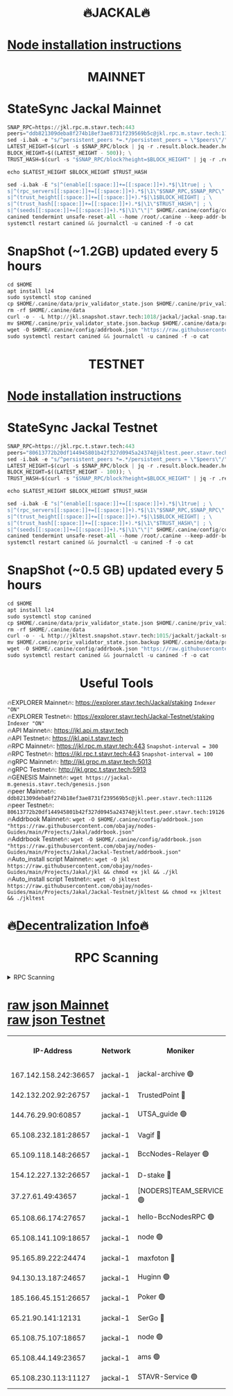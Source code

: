<h1 align="center"> 🔥JACKAL🔥</h1>

[Node installation instructions](https://github.com/obajay/nodes-Guides/tree/main/Projects/Jakal)
=

<h1 align="center"> MAINNET</h1>

# StateSync Jackal Mainnet
```python
SNAP_RPC=https://jkl.rpc.m.stavr.tech:443
peers="ddb821309deba8f274b18ef3ae8731f239569b5c@jkl.rpc.m.stavr.tech:11126"
sed -i.bak -e "s/^persistent_peers *=.*/persistent_peers = \"$peers\"/" $HOME/.canine/config/config.toml
LATEST_HEIGHT=$(curl -s $SNAP_RPC/block | jq -r .result.block.header.height); \
BLOCK_HEIGHT=$((LATEST_HEIGHT - 500)); \
TRUST_HASH=$(curl -s "$SNAP_RPC/block?height=$BLOCK_HEIGHT" | jq -r .result.block_id.hash)

echo $LATEST_HEIGHT $BLOCK_HEIGHT $TRUST_HASH

sed -i.bak -E "s|^(enable[[:space:]]+=[[:space:]]+).*$|\1true| ; \
s|^(rpc_servers[[:space:]]+=[[:space:]]+).*$|\1\"$SNAP_RPC,$SNAP_RPC\"| ; \
s|^(trust_height[[:space:]]+=[[:space:]]+).*$|\1$BLOCK_HEIGHT| ; \
s|^(trust_hash[[:space:]]+=[[:space:]]+).*$|\1\"$TRUST_HASH\"| ; \
s|^(seeds[[:space:]]+=[[:space:]]+).*$|\1\"\"|" $HOME/.canine/config/config.toml
canined tendermint unsafe-reset-all --home /root/.canine --keep-addr-book
systemctl restart canined && journalctl -u canined -f -o cat
```
# SnapShot (~1.2GB) updated every 5 hours
```python
cd $HOME
apt install lz4
sudo systemctl stop canined
cp $HOME/.canine/data/priv_validator_state.json $HOME/.canine/priv_validator_state.json.backup
rm -rf $HOME/.canine/data
curl -o - -L http://jkl.snapshot.stavr.tech:1018/jackal/jackal-snap.tar.lz4 | lz4 -c -d - | tar -x -C $HOME/.canine --strip-components 2
mv $HOME/.canine/priv_validator_state.json.backup $HOME/.canine/data/priv_validator_state.json
wget -O $HOME/.canine/config/addrbook.json "https://raw.githubusercontent.com/obajay/nodes-Guides/main/Projects/Jakal/addrbook.json"
sudo systemctl restart canined && journalctl -u canined -f -o cat
```

<h1 align="center"> TESTNET</h1>

[Node installation instructions](https://github.com/obajay/nodes-Guides/tree/main/Projects/Jakal/Jackal-Testnet)
=

# StateSync Jackal Testnet
```python
SNAP_RPC=https://jkl.rpc.t.stavr.tech:443
peers="80613772b20df144945801b42f327d0945a24374@jkltest.peer.stavr.tech:19126"
sed -i.bak -e "s/^persistent_peers *=.*/persistent_peers = \"$peers\"/" $HOME/.canine/config/config.toml
LATEST_HEIGHT=$(curl -s $SNAP_RPC/block | jq -r .result.block.header.height); \
BLOCK_HEIGHT=$((LATEST_HEIGHT - 100)); \
TRUST_HASH=$(curl -s "$SNAP_RPC/block?height=$BLOCK_HEIGHT" | jq -r .result.block_id.hash)

echo $LATEST_HEIGHT $BLOCK_HEIGHT $TRUST_HASH

sed -i.bak -E "s|^(enable[[:space:]]+=[[:space:]]+).*$|\1true| ; \
s|^(rpc_servers[[:space:]]+=[[:space:]]+).*$|\1\"$SNAP_RPC,$SNAP_RPC\"| ; \
s|^(trust_height[[:space:]]+=[[:space:]]+).*$|\1$BLOCK_HEIGHT| ; \
s|^(trust_hash[[:space:]]+=[[:space:]]+).*$|\1\"$TRUST_HASH\"| ; \
s|^(seeds[[:space:]]+=[[:space:]]+).*$|\1\"\"|" $HOME/.canine/config/config.toml
canined tendermint unsafe-reset-all --home /root/.canine --keep-addr-book
systemctl restart canined && journalctl -u canined -f -o cat
```
# SnapShot (~0.5 GB) updated every 5 hours
```python
cd $HOME
apt install lz4
sudo systemctl stop canined
cp $HOME/.canine/data/priv_validator_state.json $HOME/.canine/priv_validator_state.json.backup
rm -rf $HOME/.canine/data
curl -o - -L http://jkltest.snapshot.stavr.tech:1015/jackalt/jackalt-snap.tar.lz4 | lz4 -c -d - | tar -x -C $HOME/.canine --strip-components 2
mv $HOME/.canine/priv_validator_state.json.backup $HOME/.canine/data/priv_validator_state.json
wget -O $HOME/.canine/config/addrbook.json "https://raw.githubusercontent.com/obajay/nodes-Guides/main/Projects/Jakal/Jackal-Testnet/addrbook.json"
sudo systemctl restart canined && journalctl -u canined -f -o cat
```

 <h1 align="center"> Useful Tools</h1>

🔥EXPLORER Mainnet🔥:      https://explorer.stavr.tech/Jackal/staking		        `Indexer "ON"` \
🔥EXPLORER Testnet🔥:      https://explorer.stavr.tech/Jackal-Testnet/staking     `Indexer "ON"` \
🔥API Mainnet🔥: 			 		 https://jkl.api.m.stavr.tech \
🔥API Testnet🔥: 			 		 https://jkl.api.t.stavr.tech \
🔥RPC Mainnet🔥:           https://jkl.rpc.m.stavr.tech:443              `Snapshot-interval = 300` \
🔥RPC Testnet🔥:           https://jkl.rpc.t.stavr.tech:443              `Snapshot-interval = 100` \
🔥gRPC Mainnet🔥:          http://jkl.grpc.m.stavr.tech:5013 \
🔥gRPC Testnet🔥:          http://jkl.grpc.t.stavr.tech:5913 \
🔥GENESIS Mainnet🔥:    `wget https://jackal-m.genesis.stavr.tech/genesis.json` \
🔥peer Mainnet🔥:					 `ddb821309deba8f274b18ef3ae8731f239569b5c@jkl.peer.stavr.tech:11126` \
🔥peer Testnet🔥:					 `80613772b20df144945801b42f327d0945a24374@jkltest.peer.stavr.tech:19126` \
🔥Addrbook Mainnet🔥:    ```wget -O $HOME/.canine/config/addrbook.json "https://raw.githubusercontent.com/obajay/nodes-Guides/main/Projects/Jakal/addrbook.json"``` \
🔥Addrbook Testnet🔥:    ```wget -O $HOME/.canine/config/addrbook.json "https://raw.githubusercontent.com/obajay/nodes-Guides/main/Projects/Jakal/Jackal-Testnet/addrbook.json"``` \
🔥Auto_install script Mainnet🔥: ```wget -O jkl https://raw.githubusercontent.com/obajay/nodes-Guides/main/Projects/Jakal/jkl && chmod +x jkl && ./jkl``` \
🔥Auto_install script Testnet🔥: ```wget -O jkltest https://raw.githubusercontent.com/obajay/nodes-Guides/main/Projects/Jakal/Jackal-Testnet/jkltest && chmod +x jkltest && ./jkltest```

🔥[Decentralization Info](https://github.com/obajay/StateSync-snapshots/tree/main/Projects/Jackal/Decentralization)🔥
=

<h1 align="center"> RPC Scanning</h1>

<details>
<summary>RPC Scanning</summary>

<h2 align="center"> We scan nodes in real time every 4 hours. And we provide the final result of RPC endpoints.
We cannot influence the operation of these nodes in any way. </h2>


```python
If Voting Power is higher than 0 --> then the Node is a validator of the network and may be subject to attack and be a potential threat to the chain.
```
```python
We marked such validators with a red symbol
```

</details>

[raw json Mainnet](https://rpc-check.jaclalm.stavr.tech/jaclalm/rpc-jaclalm-result.json) \
[raw json Testnet](https://github.com/obajay/StateSync-snapshots/tree/main/Projects/Jackal/Rpc-Check-Testnet)
=

<table><tr><th>IP-Address</th><th>Network</th><th>Moniker</th><th>Latest Block Height</th><th>Earliest Block Height</th><th>Catching Up</th><th>Tx Index</th><th>Voting Power</th><th>Scan Time</th></tr><tr><td>167.142.158.242:36657</td><td>jackal-1</td><td>jackal-archive 🟢</td><td>6770008</td><td>2770293</td><td>False</td><td>on</td><td>0</td><td>2024-03-07T06:19:54.695839422UTC</td></tr><tr><td>142.132.202.92:26757</td><td>jackal-1</td><td>TrustedPoint 🔴</td><td>6770044</td><td>6129401</td><td>False</td><td>on</td><td>291937</td><td>2024-03-07T06:19:07.777584218UTC</td></tr><tr><td>144.76.29.90:60857</td><td>jackal-1</td><td>UTSA_guide 🟢</td><td>6770057</td><td>6280001</td><td>False</td><td>on</td><td>0</td><td>2024-03-07T06:19:39.151382118UTC</td></tr><tr><td>65.108.232.181:28657</td><td>jackal-1</td><td>Vagif 🔴</td><td>6770058</td><td>6462201</td><td>False</td><td>off</td><td>60003</td><td>2024-03-07T06:19:43.886480883UTC</td></tr><tr><td>65.109.118.148:26657</td><td>jackal-1</td><td>BccNodes-Relayer 🟢</td><td>6687138</td><td>6489001</td><td>False</td><td>on</td><td>0</td><td>2024-03-07T06:19:36.908800988UTC</td></tr><tr><td>154.12.227.132:26657</td><td>jackal-1</td><td>D-stake 🔴</td><td>6770051</td><td>6591001</td><td>False</td><td>off</td><td>130261</td><td>2024-03-07T06:18:54.611973505UTC</td></tr><tr><td>37.27.61.49:43657</td><td>jackal-1</td><td>[NODERS]TEAM_SERVICE 🟢</td><td>6770051</td><td>6591201</td><td>False</td><td>on</td><td>0</td><td>2024-03-07T06:18:51.780048096UTC</td></tr><tr><td>65.108.66.174:27657</td><td>jackal-1</td><td>hello-BccNodesRPC 🟢</td><td>6770058</td><td>6628401</td><td>False</td><td>on</td><td>0</td><td>2024-03-07T06:19:39.457437933UTC</td></tr><tr><td>65.108.141.109:18657</td><td>jackal-1</td><td>node 🟢</td><td>6770051</td><td>6643057</td><td>False</td><td>on</td><td>0</td><td>2024-03-07T06:18:56.998350721UTC</td></tr><tr><td>95.165.89.222:24474</td><td>jackal-1</td><td>maxfoton 🔴</td><td>6770053</td><td>6670052</td><td>False</td><td>off</td><td>117971</td><td>2024-03-07T06:19:44.283085989UTC</td></tr><tr><td>94.130.13.187:24657</td><td>jackal-1</td><td>Huginn 🟢</td><td>6770059</td><td>6707772</td><td>False</td><td>on</td><td>0</td><td>2024-03-07T06:19:56.959160185UTC</td></tr><tr><td>185.166.45.151:26657</td><td>jackal-1</td><td>Poker 🟢</td><td>6770051</td><td>6759992</td><td>False</td><td>off</td><td>0</td><td>2024-03-07T06:18:49.277868829UTC</td></tr><tr><td>65.21.90.141:12131</td><td>jackal-1</td><td>SerGo 🔴</td><td>6770052</td><td>6759992</td><td>False</td><td>off</td><td>51100</td><td>2024-03-07T06:19:03.416144116UTC</td></tr><tr><td>65.108.75.107:18657</td><td>jackal-1</td><td>node 🟢</td><td>6770056</td><td>6759992</td><td>False</td><td>on</td><td>0</td><td>2024-03-07T06:19:28.454009073UTC</td></tr><tr><td>65.108.44.149:23657</td><td>jackal-1</td><td>ams 🟢</td><td>6770058</td><td>6760439</td><td>False</td><td>on</td><td>0</td><td>2024-03-07T06:19:44.606819423UTC</td></tr><tr><td>65.108.230.113:11127</td><td>jackal-1</td><td>STAVR-Service 🟢</td><td>6770059</td><td>6768301</td><td>False</td><td>on</td><td>0</td><td>2024-03-07T06:19:46.994401016UTC</td></tr></table>
